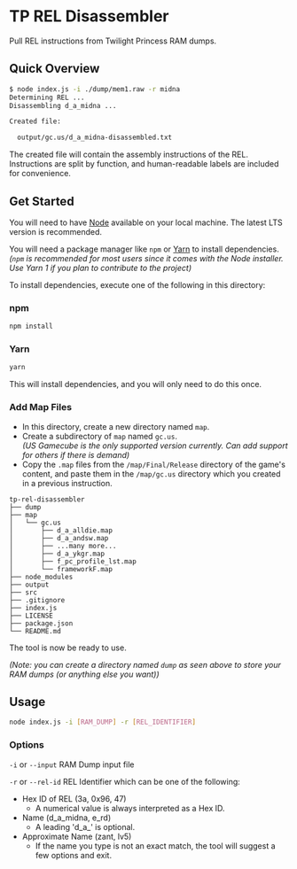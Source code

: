 # TP REL Disassembler

Pull REL instructions from Twilight Princess RAM dumps.

## Quick Overview

```sh
$ node index.js -i ./dump/mem1.raw -r midna
Determining REL ...
Disassembling d_a_midna ...

Created file:

  output/gc.us/d_a_midna-disassembled.txt
```

The created file will contain the assembly instructions of the REL.
Instructions are split by function, and human-readable labels are included for convenience.

## Get Started

You will need to have [Node](https://nodejs.org/en/download/) available on your local machine.
The latest LTS version is recommended.

You will need a package manager like `npm` or [Yarn](https://classic.yarnpkg.com/en/docs/install/) to install dependencies.<br>
_(`npm` is recommended for most users since it comes with the Node installer.
Use Yarn 1 if you plan to contribute to the project)_

To install dependencies, execute one of the following in this directory:

### npm

```sh
npm install
```

### Yarn

```sh
yarn
```

This will install dependencies, and you will only need to do this once.

### Add Map Files

- In this directory, create a new directory named `map`.
- Create a subdirectory of `map` named `gc.us`.<br>
  _(US Gamecube is the only supported version currently. Can add support for others if there is demand)_
- Copy the `.map` files from the `/map/Final/Release` directory of the game's content, and paste them in the `/map/gc.us` directory which you created in a previous instruction.

```
tp-rel-disassembler
├── dump
├── map
│   └── gc.us
│       ├── d_a_alldie.map
│       ├── d_a_andsw.map
│       ├── ...many more...
│       ├── d_a_ykgr.map
│       ├── f_pc_profile_lst.map
│       └── frameworkF.map
├── node_modules
├── output
├── src
├── .gitignore
├── index.js
├── LICENSE
├── package.json
└── README.md
```

The tool is now be ready to use.

_(Note: you can create a directory named `dump` as seen above to store your RAM dumps (or anything else you want))_

## Usage

```sh
node index.js -i [RAM_DUMP] -r [REL_IDENTIFIER]
```

### Options

`-i` or `--input` RAM Dump input file

`-r` or `--rel-id` REL Identifier which can be one of the following:

- Hex ID of REL (3a, 0x96, 47)
  - A numerical value is always interpreted as a Hex ID.
- Name (d_a_midna, e_rd)
  - A leading 'd_a\_' is optional.
- Approximate Name (zant, lv5)
  - If the name you type is not an exact match, the tool will suggest a few options and exit.
